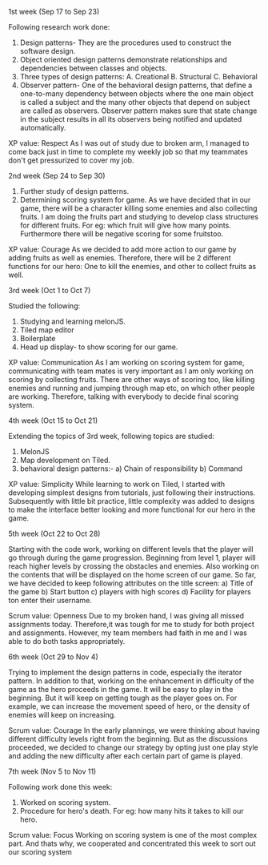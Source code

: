 1st week (Sep 17 to Sep 23)

Following research work done:
1. Design patterns- They are the procedures used to construct the software design.
2. Object oriented design patterns demonstrate relationships and dependencies between classes and objects.
3. Three types of design patterns: A. Creational B. Structural C. Behavioral
4. Observer pattern- One of the behavioral design patterns, that define a one-to-many dependency between objects where the one main object is called a subject and the many other objects that depend on subject are called as observers. Observer pattern makes sure that state change in the subject results in all its observers being notified and updated automatically.

XP value: Respect
As I was out of study due to broken arm, I managed to come back just in time to complete my weekly job so that my teammates don't get pressurized to cover my job.


2nd week (Sep 24 to Sep 30)

1. Further study of design patterns.
2. Determining scoring system for game. As we have decided that in our game, there will be a character killing some enemies and also collecting fruits. I am doing the fruits part and studying to develop class structures for different fruits. For eg: which fruit will give how many points. Furthermore there will be negative scoring for some fruitstoo.

XP value: Courage
As we decided to add more action to our game by adding fruits as well as enemies. Therefore, there will be 2 different functions for our hero: One to kill the enemies, and other to collect fruits as well.


3rd week (Oct 1 to Oct 7)

Studied the following:
1. Studying and learning melonJS.
2. Tiled map editor
3. Boilerplate
4. Head up display- to show scoring for our game.

XP value: Communication
As I am working on scoring system for game, communicating with team mates is very important as I am only working on scoring by collecting fruits. There are other ways of scoring too, like killing enemies and running and jumping through map etc, on which other people are working. Therefore, talking with everybody to decide final scoring system.


4th week (Oct 15 to Oct 21)

Extending the topics of 3rd week, following topics are studied:
1. MelonJS
2. Map development on Tiled.
3. behavioral design patterns:-
   a) Chain of responsibility
   b) Command
   
XP value: Simplicity
While learning to work on Tiled, I started with developing simplest designs from tutorials, just following their instructions. Subsequently with little bit practice, little complexity was added to designs to make the interface better looking and more functional for our hero in the game.


5th week (Oct 22 to Oct 28)

Starting with the code work, working on different levels that the player will go through during the game progression. Beginning from level 1, player will reach higher levels by crossing the obstacles and enemies. 
Also working on the contents that will be displayed on the home screen of our game. So far, we have decided to keep following attributes on the title screen:
a) Title of the game
b) Start button
c) players with high scores
d) Facility for players ton enter their username.

Scrum value: Openness
Due to my broken hand, I was giving all missed assignments today. Therefore,it was tough for me to study for both project and assignments. However, my team members had faith in me and I was able to do both tasks appropriately. 
 

6th week (Oct 29 to Nov 4)

Trying to implement the design patterns in code, especially the iterator pattern. In addition to that, working on the enhancement in difficulty of the game as the hero proceeds in the game. It will be easy to play in the beginning. But it will keep on getting tough as the player goes on. For example, we can increase the movement speed of hero, or the density of enemies will keep on increasing.

Scrum value: Courage
In the early plannings, we were thinking about having different difficulty levels right from the beginning. But as the discussions proceeded, we decided to change our strategy by opting just one play style and adding the new difficulty after each certain part of game is played.


7th week (Nov 5 to Nov 11)

Following work done this week:
1. Worked on scoring system.
2. Procedure for hero's death. For eg: how many hits it takes to kill our hero.

Scrum value: Focus
Working on scoring system is one of the most complex part. And thats why, we cooperated and concentrated this week to sort out our scoring system
